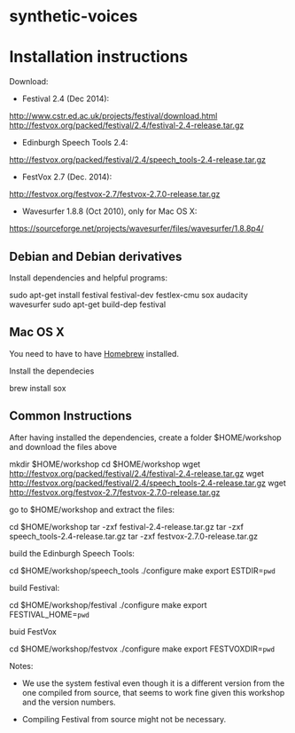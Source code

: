 # synthetic-voices

Installation instructions
=========================

Download:

* Festival 2.4 (Dec 2014):

http://www.cstr.ed.ac.uk/projects/festival/download.html
http://festvox.org/packed/festival/2.4/festival-2.4-release.tar.gz

* Edinburgh Speech Tools 2.4:

http://festvox.org/packed/festival/2.4/speech_tools-2.4-release.tar.gz

* FestVox 2.7 (Dec. 2014):

http://festvox.org/festvox-2.7/festvox-2.7.0-release.tar.gz

* Wavesurfer 1.8.8 (Oct 2010), only for Mac OS X:

https://sourceforge.net/projects/wavesurfer/files/wavesurfer/1.8.8p4/



Debian and Debian derivatives
-----------------------------

Install dependencies and helpful programs:

  sudo apt-get install festival festival-dev festlex-cmu sox audacity wavesurfer
  sudo apt-get build-dep festival

Mac OS X
--------

You need to have to have [Homebrew](brew.sh) installed.

Install the dependecies

  brew install sox


Common Instructions
-------------------

After having installed the dependencies, create a folder
$HOME/workshop and download the files above

  mkdir $HOME/workshop
  cd $HOME/workshop
  wget http://festvox.org/packed/festival/2.4/festival-2.4-release.tar.gz
  wget http://festvox.org/packed/festival/2.4/speech_tools-2.4-release.tar.gz
  wget http://festvox.org/festvox-2.7/festvox-2.7.0-release.tar.gz

go to $HOME/workshop and extract the files:

  cd $HOME/workshop
  tar -zxf festival-2.4-release.tar.gz
  tar -zxf speech_tools-2.4-release.tar.gz
  tar -zxf festvox-2.7.0-release.tar.gz

build the Edinburgh Speech Tools:

  cd $HOME/workshop/speech_tools
  ./configure
  make
  export ESTDIR=`pwd`

build Festival:

  cd $HOME/workshop/festival
  ./configure
  make
  export FESTIVAL_HOME=`pwd`

buid FestVox

  cd $HOME/workshop/festvox
  ./configure
  make
  export FESTVOXDIR=`pwd`


Notes:

* We use the system festival even though it is a different version
  from the one compiled from source, that seems to work fine given
  this workshop and the version numbers.

* Compiling Festival from source might not be necessary.





  